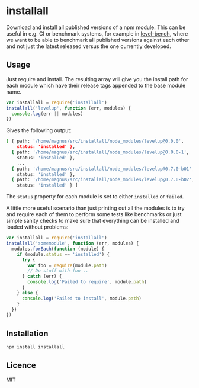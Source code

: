 installall
==========

Download and install all published versions of a npm module. This can be useful in e.g. CI or benchmark systems, for 
example in [level-bench](https://github.com/ralphtheninja/level-bench), where we want to be able to benchmark all
published versions against each other and not just the latest released versus the one currently developed.

## Usage

Just require and install. The resulting array will give you the install path for each module which have their
release tags appended to the base module name.

```js
var installall = require('installall')
installall('levelup', function (err, modules) {
  console.log(err || modules)
})
```

Gives the following output:

```bash
[ { path: '/home/magnus/src/installall/node_modules/levelup@0.0.0',
    status: 'installed' },
  { path: '/home/magnus/src/installall/node_modules/levelup@0.0.0-1',
    status: 'installed' },
    ...
  { path: '/home/magnus/src/installall/node_modules/levelup@0.7.0-b01',
    status: 'installed' },
  { path: '/home/magnus/src/installall/node_modules/levelup@0.7.0-b02',
    status: 'installed' } ]
```

The ```status``` property for each module is set to either ```installed``` or ```failed```.

A little more useful scenario than just printing out all the modules is to try and require each of them to perform some tests like benchmarks or just simple sanity checks to make sure that everything can be installed and loaded without problems:

```js
var installall = require('installall')
installall('somemodule', function (err, modules) {
  modules.forEach(function (module) {
    if (module.status == 'installed') {
      try {
        var foo = require(module.path)
        // Do stuff with foo ..
      } catch (err) {
        console.log('Failed to require', module.path)
      }
    } else {
      console.log('Failed to install', module.path)
    }
  })
})
```

## Installation

```bash
npm install installall
```

## Licence

MIT